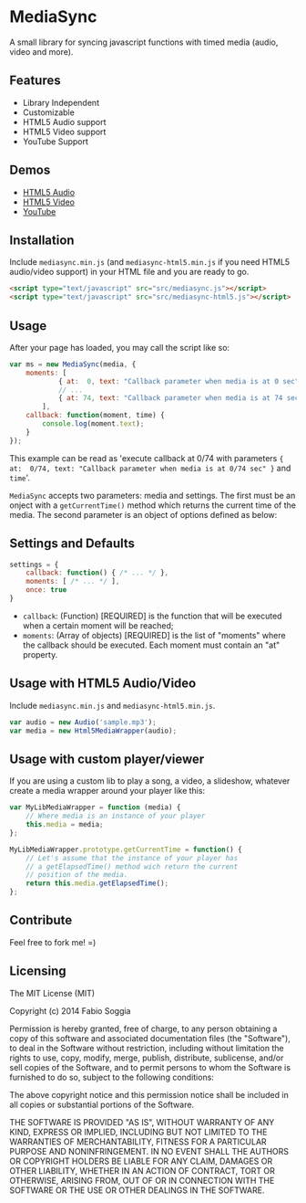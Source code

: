 # MediaSync
A small library for syncing javascript functions with timed media (audio, video and more).


## Features
* Library Independent
* Customizable
* HTML5 Audio support
* HTML5 Video support
* YouTube Support


## Demos
* [HTML5 Audio](http://fabiosoggia.github.io/MediaSync/examples/example-01-audio.html)
* [HTML5 Video](http://fabiosoggia.github.io/MediaSync/examples/example-02-video.html)
* [YouTube](http://fabiosoggia.github.io/MediaSync/examples/example-03-youtube.html)


## Installation

Include `mediasync.min.js` (and `mediasync-html5.min.js` if you need HTML5 audio/video support) in your HTML file and you are ready to go.

```html
<script type="text/javascript" src="src/mediasync.js"></script>
<script type="text/javascript" src="src/mediasync-html5.js"></script>
```


## Usage

After your page has loaded, you may call the script like so:

```javascript
var ms = new MediaSync(media, {
    moments: [
            { at:  0, text: "Callback parameter when media is at 0 sec" },
            // ...
            { at: 74, text: "Callback parameter when media is at 74 sec" },
        ],
    callback: function(moment, time) {
        console.log(moment.text);
    }
});
```

This example can be read as 'execute callback at 0/74 with parameters `{ at:  0/74, text: "Callback parameter when media is at 0/74 sec" }` and `time`'.

`MediaSync` accepts two parameters: media and settings. The first must be an onject with a `getCurrentTime()` method which returns the current time of the media. The second parameter is an object of options defined as below:


## Settings and Defaults
```javascript
settings = {
    callback: function() { /* ... */ },
    moments: [ /* ... */ ],
    once: true
}
```

* `callback`: (Function) [REQUIRED] is the function that will be executed when a certain moment will be reached;
* `moments`: (Array of objects) [REQUIRED] is the list of "moments" where the callback should be executed. Each moment must contain an "at" property.


## Usage with HTML5 Audio/Video
Include `mediasync.min.js` and `mediasync-html5.min.js`.

```javascript
var audio = new Audio('sample.mp3');
var media = new Html5MediaWrapper(audio);
```


## Usage with custom player/viewer
If you are using a custom lib to play a song, a video, a slideshow, whatever create a media wrapper around your player like this:

```javascript
var MyLibMediaWrapper = function (media) {
    // Where media is an instance of your player
    this.media = media;
};

MyLibMediaWrapper.prototype.getCurrentTime = function() {
    // Let's assume that the instance of your player has
    // a getElapsedTime() method wich return the current
    // position of the media.
    return this.media.getElapsedTime();
};
```


## Contribute
Feel free to fork me! =)


## Licensing
The MIT License (MIT)

Copyright (c) 2014 Fabio Soggia

Permission is hereby granted, free of charge, to any person obtaining a copy
of this software and associated documentation files (the "Software"), to deal
in the Software without restriction, including without limitation the rights
to use, copy, modify, merge, publish, distribute, sublicense, and/or sell
copies of the Software, and to permit persons to whom the Software is
furnished to do so, subject to the following conditions:

The above copyright notice and this permission notice shall be included in
all copies or substantial portions of the Software.

THE SOFTWARE IS PROVIDED "AS IS", WITHOUT WARRANTY OF ANY KIND, EXPRESS OR
IMPLIED, INCLUDING BUT NOT LIMITED TO THE WARRANTIES OF MERCHANTABILITY,
FITNESS FOR A PARTICULAR PURPOSE AND NONINFRINGEMENT. IN NO EVENT SHALL THE
AUTHORS OR COPYRIGHT HOLDERS BE LIABLE FOR ANY CLAIM, DAMAGES OR OTHER
LIABILITY, WHETHER IN AN ACTION OF CONTRACT, TORT OR OTHERWISE, ARISING FROM,
OUT OF OR IN CONNECTION WITH THE SOFTWARE OR THE USE OR OTHER DEALINGS IN
THE SOFTWARE.